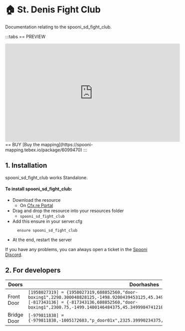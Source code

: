 # 🏠 St. Denis Fight Club
Documentation relating to the spooni_sd_fight_club.

:::tabs
== PREVIEW
<iframe width="560" height="315" src="https://www.youtube.com/embed/HnkByBxKKdE?si=tx9ePguHCnZsUcT8" frameborder="0" allow="accelerometer; autoplay; clipboard-write; encrypted-media; gyroscope; picture-in-picture; web-share" allowfullscreen></iframe>
== BUY
[Buy the mapping](https://spooni-mapping.tebex.io/package/6099470)
:::

## 1. Installation
spooni_sd_fight_club works Standalone.  

#### To install spooni_sd_fight_club:
- Download the resource
  - On [Cfx.re Portal](https://portal.cfx.re/)
- Drag and drop the resource into your resources folder
  - `spooni_sd_fight_club`
- Add this ensure in your server.cfg
  ```
    ensure spooni_sd_fight_club
  ```
- At the end, restart the server

If you have any problems, you can always open a ticket in the [Spooni Discord](https://discord.gg/spooni).

## 2. For developers
| Doors                     | Doorhashes
|---------------------------|----------------------------------------------------------------------------------|
| Front Door                | `[1958027319] = {1958027319,688852560,"door-boxing1",2298.300048828125,-1498.9200439453125,45.34999847412109}` <br> `[-817343136] = {-817343136,688852560,"door-boxing1",2300.75,-1499.1400146484375,45.34999847412109}`
| Bridge Door               | `[-979811838] = {-979811838,-1005172683,"p_door01x",2325.39990234375,-1544.1099853515625,45.11000061035156}`
